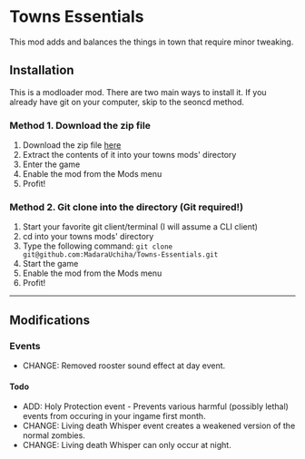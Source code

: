 # Towns Essentials #

This mod adds and balances the things in town that require minor tweaking.

## Installation ##

This is a modloader mod. There are two main ways to install it. If you already have git on your computer, skip to the seoncd method.

### Method 1. Download the zip file ###
1. Download the zip file [here](https://github.com/MadaraUchiha/Towns-Essentials/archive/master.zip)
2. Extract the contents of it into your towns mods' directory
3. Enter the game
4. Enable the mod from the Mods menu
5. Profit!

### Method 2. Git clone into the directory (Git required!) ###
1. Start your favorite git client/terminal (I will assume a CLI client)
2. cd into your towns mods' directory
3. Type the following command: `git clone git@github.com:MadaraUchiha/Towns-Essentials.git`
4. Start the game
5. Enable the mod from the Mods menu
6. Profit!

----------------------------------------------------------------------------------------------

## Modifications ##
### Events

 * CHANGE: Removed rooster sound effect at day event.

#### Todo
 * ADD: Holy Protection event - Prevents various harmful (possibly lethal) events from occuring in your ingame first month.
 * CHANGE: Living death Whisper event creates a weakened version of the normal zombies.
 * CHANGE: Living death Whisper can only occur at night.
